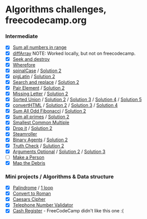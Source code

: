 # Algorithms challenges, freecodecamp.org

### Intermediate

- [x] [Sum all numbers in range](./src/intermediate/sumAll.js)
- [x] [diffArray](./src/intermediate/diffArray.js) NOTE: Worked locally, but not on freecodecamp.
- [x] [Seek and destroy](./src/intermediate/seeknDestroy.js)
- [x] [Wherefore](./src/intermediate/wherefore.js)
- [x] [spinalCase](./src/intermediate/spinalCase.js) / [Solution 2](./src/intermediate/spinalCase-2.js)
- [x] [pigLatin](./src/intermediate/pigLatin.js) / [Solution 2](./src/intermediate/pigLatin-2.js)
- [x] [Search and replace](./src/intermediate/myReplace.js) / [Solution 2](./src/intermediate/myReplace-2.js)
- [x] [Pair Element](./src/intermediate/pairElement.js) / [Solution 2](./src/intermediate/pairElement-2.js)
- [x] [Missing Letter](./src/intermediate/fearNotLetter.js) / [Solution 2](./src/intermediate/fearNotLetter-2.js)
- [x] [Sorted Union](./src/intermediate/uniteUnique.js) / [Solution 2](./src/intermediate/uniteUnique-2.js) /
      [Solution 3](./src/intermediate/uniteUnique-3.js) / [Solution 4](./src/intermediate/uniteUnique-4.js) / [Solution 5](./src/intermediate/uniteUnique-5.js)
- [x] [convertHTML](./src/intermediate/convertHTML.js) / [Solution 2](./src/intermediate/convertHTML-2.js) /
      [Solution 3](./src/intermediate/convertHTML-3.js) / [Solution 4](./src/intermediate/convertHTML-4.js)
- [x] [Sum All Odd Fibonacci](./src/intermediate/sumFibs.js) / [Solution 2](./src/intermediate/sumFibs-2.js)
- [x] [Sum all primes](./src/intermediate/sumPrimes.js) / [Solution 2](./src/intermediate/sumPrimes-2.js)
- [x] [Smallest Common Multiple](./src/intermediate/smallestCommons.js)
- [x] [Drop it](./src/intermediate/dropElements.js) / [Solution 2](./src/intermediate/dropElements-2.js)
- [x] [Steamroller](./src/intermediate/steamroller.js)
- [x] [Binary Agents](./src/intermediate/binaryAgent.js) / [Solution 2](./src/intermediate/binaryAgent-2.js)
- [x] [Truth Check](./src/intermediate/truthCheck.js) / [Sulution 2](./src/intermediate/truthCheck-2.js)
- [x] [Arguments Optional](./src/intermediate/addTogether.js) / [Solution 2](./src/intermediate/addTogether-2.js) / [Solution 3](./src/intermediate/addTogether-3.js)
- [ ] [Make a Person](./src/intermediate/Person.js)
- [x] [Map the Debris](./src/intermediate/orbitalPeriod.js)

### Mini projects / Algorithms & Data structure

- [x] [Palindrome](./src/palindrome.js) / [1 loop](./src/palindrome-2.js)
- [x] [Convert to Roman](./src/convertToRoman.js)
- [x] [Caesars Cipher](./src/rot13.js)
- [x] [Telephone Number Validator](./src/telephoneCheck.js)
- [x] [Cash Register](./src/checkCashRegister.js) - FreeCodeCamp didn't like this one :(
